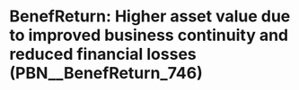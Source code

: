 # BenefReturn: __Higher asset value due to improved business continuity and reduced financial losses__ (PBN__BenefReturn_746)

